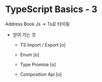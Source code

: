 #  TypeScript Basics - 3

Address Book Js -> Ts로 타이핑 
  
- 얻어 가는 것

	- TS Import / Export [o]

	  

	- Enum [o]

	  

	- Type Promise [o]

	  

	- Composition Api [o]

	